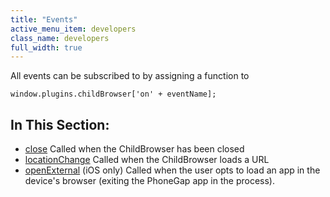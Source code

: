 ```yaml
---
title: "Events"
active_menu_item: developers
class_name: developers
full_width: true
---
```



All events can be subscribed to by assigning a function to

    window.plugins.childBrowser['on' + eventName];
   

## In This Section:

 - [close](/developers/documentation/ac-mobile-build-phonegap/cordova/ac-mobile-build/ac-build-plugins/child-browser/events/close4)
    Called when the ChildBrowser has been closed
 - [locationChange](/developers/documentation/ac-mobile-build-phonegap/cordova/ac-mobile-build/ac-build-plugins/child-browser/events/locationchange)
    Called when the ChildBrowser loads a URL
 - [openExternal](/developers/documentation/ac-mobile-build-phonegap/cordova/ac-mobile-build/ac-build-plugins/child-browser/events/openexternal2)
    (iOS only) Called when the user opts to load an app in the device's browser (exiting the PhoneGap app in the process).
